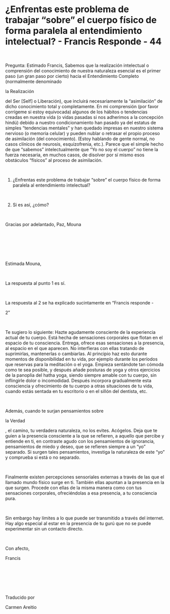 # ¿Enfrentas este problema de trabajar “sobre” el cuerpo físico de forma paralela al entendimiento intelectual? - Francis Responde - 44


&nbsp;


 





Pregunta: Estimado Francis, Sabemos que la realizaci&oacute;n intelectual o comprensi&oacute;n del conocimiento de nuestra naturaleza esencial es el primer paso (un gran paso por cierto) hacia el Entendimiento Completo (normalmente denominado 




la Realizaci&oacute;n




 del Ser [Self] o Liberaci&oacute;n), que incluir&aacute; necesariamente la &ldquo;asimilaci&oacute;n&rdquo; de dicho conocimiento total y completamente. En mi comprensi&oacute;n (por favor corr&iacute;geme si estoy equivocada) algunos de los h&aacute;bitos o tendencias creadas en nuestra vida (o vidas pasadas si nos adherimos a la concepci&oacute;n hind&uacute;) debido a nuestro condicionamiento han pasado ya del estatus de simples &ldquo;tendencias mentales&rdquo; y han quedado impresas en nuestro sistema nervioso (o memoria celular) y pueden nublar o retrasar el propio proceso de asimilaci&oacute;n (del conocimiento). (Estoy hablando de gente normal, no casos cl&iacute;nicos de neurosis, esquizofrenia, etc.). Parece que el simple hecho de que &ldquo;sabemos&rdquo; intelectualmente que &ldquo;Yo no soy el cuerpo&rdquo; no tiene la fuerza necesaria, en muchos casos, de disolver por s&iacute; mismo esos obst&aacute;culos &ldquo;f&iacute;sicos&rdquo; al proceso de asimilaci&oacute;n. 






&nbsp;






1. &iquest;Enfrentas este problema de trabajar &ldquo;sobre&rdquo; el cuerpo f&iacute;sico de forma paralela al entendimiento intelectual?






&nbsp;






2. Si es as&iacute;, &iquest;c&oacute;mo?






&nbsp;






Gracias por adelantado, Paz, Mouna






&nbsp;







&nbsp;







&nbsp;






Estimada Mouna, 






&nbsp;






La respuesta al punto 1 es s&iacute;.






&nbsp;






La respuesta al 2 se ha explicado sucintamente en &ldquo;Francis responde - 





2&rdquo;








&nbsp;






Te sugiero lo siguiente: Hazte agudamente consciente de la experiencia actual de tu cuerpo. Est&aacute; hecha de sensaciones corporales que flotan en el espacio de tu consciencia. Entrega, ofrece esas sensaciones a la presencia, al espacio en el que aparecen. No interfieras con ellas tratando de suprimirlas, mantenerlas o cambiarlas. Al principio haz esto durante momentos de disponibilidad en tu vida, por ejemplo durante los per&iacute;odos que reservas para la meditaci&oacute;n o el yoga. Empieza sent&aacute;ndote tan c&oacute;moda como te sea posible, y despu&eacute;s a&ntilde;ade posturas de yoga y otros ejercicios de la panoplia del hatha yoga, siendo siempre amable con tu cuerpo, sin inflingirle dolor o incomodidad. Despu&eacute;s incorpora gradualmente esta consciencia y ofrecimiento de tu cuerpo a otras situaciones de tu vida, cuando est&aacute;s sentada en tu escritorio o en el sill&oacute;n del dentista, etc.






&nbsp;






Adem&aacute;s, cuando te surjan pensamientos sobre 




la Verdad




, el camino, tu verdadera naturaleza, no los evites. Ac&oacute;gelos. Deja que te gu&iacute;en a la presencia consciente a la que se refieren, a aquello que percibe y entiende en ti, en contraste agudo con los pensamientos de ignorancia, pensamientos de miedo y deseo, que se refieren siempre a un &ldquo;yo&rdquo; separado. Si surgen tales pensamientos, investiga la naturaleza de este &ldquo;yo&rdquo; y comprueba si est&aacute; o no separado. 






&nbsp;






Finalmente existen percepciones sensoriales externas a trav&eacute;s de las que el llamado mundo f&iacute;sico surge en ti. Tambi&eacute;n ellas apuntan a la presencia en la que surgen. Procede con ellas de la misma manera como con tus sensaciones corporales, ofreci&eacute;ndolas a esa presencia, a tu consciencia pura.






&nbsp;






Sin embargo hay l&iacute;mites a lo que puede ser transmitido a trav&eacute;s del internet. Hay algo especial al estar en la presencia de tu gur&uacute; que no se puede experimentar sin un contacto directo.






&nbsp;






Con afecto,





Francis






&nbsp;







&nbsp;







&nbsp;






Traducido por 





Carmen Areitio








